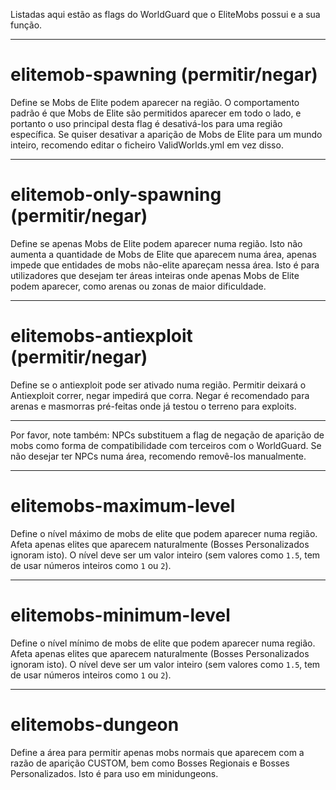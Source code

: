 Listadas aqui estão as flags do WorldGuard que o EliteMobs possui e a sua função.

***

# elitemob-spawning (permitir/negar)
Define se Mobs de Elite podem aparecer na região. O comportamento padrão é que Mobs de Elite são permitidos aparecer em todo o lado, e portanto o uso principal desta flag é desativá-los para uma região específica. Se quiser desativar a aparição de Mobs de Elite para um mundo inteiro, recomendo editar o ficheiro ValidWorlds.yml em vez disso.

***

# elitemob-only-spawning (permitir/negar)
Define se apenas Mobs de Elite podem aparecer numa região. Isto não aumenta a quantidade de Mobs de Elite que aparecem numa área, apenas impede que entidades de mobs não-elite apareçam nessa área. Isto é para utilizadores que desejam ter áreas inteiras onde apenas Mobs de Elite podem aparecer, como arenas ou zonas de maior dificuldade.

***

# elitemobs-antiexploit (permitir/negar)
Define se o antiexploit pode ser ativado numa região. Permitir deixará o Antiexploit correr, negar impedirá que corra. Negar é recomendado para arenas e masmorras pré-feitas onde já testou o terreno para exploits.

***

Por favor, note também: NPCs substituem a flag de negação de aparição de mobs como forma de compatibilidade com terceiros com o WorldGuard. Se não desejar ter NPCs numa área, recomendo removê-los manualmente.

***

# elitemobs-maximum-level

Define o nível máximo de mobs de elite que podem aparecer numa região. Afeta apenas elites que aparecem naturalmente (Bosses Personalizados ignoram isto). O nível deve ser um valor inteiro (sem valores como `1.5`, tem de usar números inteiros como `1` ou `2`).

***

# elitemobs-minimum-level

Define o nível mínimo de mobs de elite que podem aparecer numa região. Afeta apenas elites que aparecem naturalmente (Bosses Personalizados ignoram isto). O nível deve ser um valor inteiro (sem valores como `1.5`, tem de usar números inteiros como `1` ou `2`).

***

# elitemobs-dungeon

Define a área para permitir apenas mobs normais que aparecem com a razão de aparição CUSTOM, bem como Bosses Regionais e Bosses Personalizados. Isto é para uso em minidungeons.